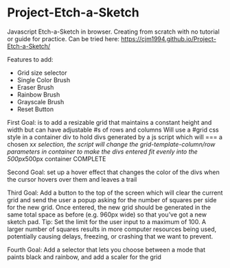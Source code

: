 # Project-Etch-a-Sketch
Javascript Etch-a-Sketch in browser. Creating from scratch with no tutorial or guide for practice.
Can be tried here: https://cjm1994.github.io/Project-Etch-a-Sketch/

Features to add:
- Grid size selector
- Single Color Brush
- Eraser Brush
- Rainbow Brush
- Grayscale Brush
- Reset Button

First Goal: is to add a resizable grid that maintains a constant height and width but can have adjustable #s of rows and columns
Will use a #grid css style in a container div to hold divs generated by a js script which will === a chosen x*x selection, the script will change the grid-template-column/row parameters in container to make the divs entered fit evenly into the 500px*500px container
COMPLETE

Second Goal: set up a hover effect that changes the color of the divs when the cursor hovers over them and leaves a trail

Third Goal: Add a button to the top of the screen which will clear the current grid and send the user a popup asking for the number of squares per side for the new grid. Once entered, the new grid should be generated in the same total space as before (e.g. 960px wide) so that you’ve got a new sketch pad. Tip: Set the limit for the user input to a maximum of 100. A larger number of squares results in more computer resources being used, potentially causing delays, freezing, or crashing that we want to prevent. 

Fourth Goal: Add a selector that lets you choose between a mode that paints black and rainbow, and add a scaler for the grid
